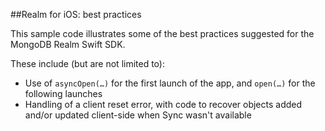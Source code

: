 ##Realm for iOS: best practices

This sample code illustrates some of the best practices suggested for the MongoDB Realm Swift SDK.

These include (but are not limited to):

- Use of `asyncOpen(…)` for the first launch of the app, and `open(…)` for the following launches
- Handling of a client reset error, with code to recover objects added and/or updated client-side when Sync wasn't available

